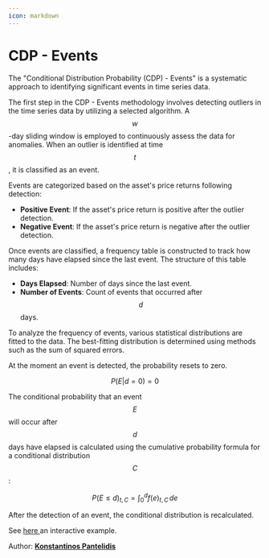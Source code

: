```yaml
---
icon: markdown
---
```


# CDP - Events

The "Conditional Distribution Probability (CDP) - Events" is a systematic approach to identifying significant events in time series data.

The first step in the CDP - Events methodology involves detecting outliers in the time series data by utilizing a selected algorithm. A $$w$$-day sliding window is employed to continuously assess the data for anomalies. When an outlier is identified at time $$t$$, it is classified as an event.

Events are categorized based on the asset's price returns following detection:

* **Positive Event**: If the asset's price return is positive after the outlier detection.
* **Negative Event**: If the asset's price return is negative after the outlier detection.

Once events are classified, a frequency table is constructed to track how many days have elapsed since the last event. The structure of this table includes:

* **Days Elapsed**: Number of days since the last event.
* **Number of Events**: Count of events that occurred after $$d$$ days.

To analyze the frequency of events, various statistical distributions are fitted to the data. The best-fitting distribution is determined using methods such as the sum of squared errors.



At the moment an event is detected, the probability resets to zero.

$$
P(E | d = 0) = 0
$$

The conditional probability that an event $$E$$ will occur after $$d$$ days have elapsed is calculated using the cumulative probability formula for a conditional distribution $$C$$:

$$
P(E \leq d)_{t,C} = \int_{0}^{d} f(e)_{t,C} \, de
$$



After the detection of an event, the conditional distribution is recalculated.

See [here ](https://k-pantelidis.github.io/methodologies/ConditionalDistributionProbabilityEvents/interactive_plot.html)an interactive example.



Author: [**Konstantinos Pantelidis**](../about-us/meet-our-team.md#konstantinos-pantelidis)
